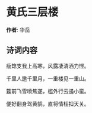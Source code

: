# 黄氏三层楼

**作者**: 华岳

## 诗词内容

瘦筇支我上高寒，风露凄清酒力悭。

千里人邀千里月，一重楼见一重山。

筵前飞雪喷焦遂，槛外行云遏小蛮。

便好翻身驾黄鹄，直将情枉扣天关。


